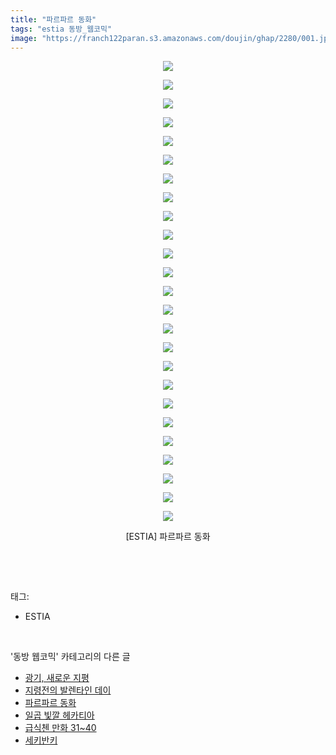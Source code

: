 ```yaml
---
title: "파르파르 동화"
tags: "estia 동방_웹코믹"
image: "https://franch122paran.s3.amazonaws.com/doujin/ghap/2280/001.jpg"
---
```

<div class="article">
<p style="text-align: center; clear: none; float: none;"><img src="{{ site.imgserver7 }}/ghap/2280/001.jpg"/></p>
<p style="text-align: center; clear: none; float: none;"><img src="{{ site.imgserver7 }}/ghap/2280/002.jpg"/></p>
<p style="text-align: center; clear: none; float: none;"><img src="{{ site.imgserver7 }}/ghap/2280/003.jpg"/></p>
<p style="text-align: center; clear: none; float: none;"><img src="{{ site.imgserver7 }}/ghap/2280/004.jpg"/></p>
<p style="text-align: center; clear: none; float: none;"><img src="{{ site.imgserver7 }}/ghap/2280/005.jpg"/></p>
<p style="text-align: center; clear: none; float: none;"><img src="{{ site.imgserver7 }}/ghap/2280/006.jpg"/></p>
<p style="text-align: center; clear: none; float: none;"><img src="{{ site.imgserver7 }}/ghap/2280/007.jpg"/></p>
<p style="text-align: center; clear: none; float: none;"><img src="{{ site.imgserver7 }}/ghap/2280/008.jpg"/></p>
<p style="text-align: center; clear: none; float: none;"><img src="{{ site.imgserver7 }}/ghap/2280/009.jpg"/></p>
<p style="text-align: center; clear: none; float: none;"><img src="{{ site.imgserver7 }}/ghap/2280/010.jpg"/></p>
<p style="text-align: center; clear: none; float: none;"><img src="{{ site.imgserver7 }}/ghap/2280/011.jpg"/></p>
<p style="text-align: center; clear: none; float: none;"><img src="{{ site.imgserver7 }}/ghap/2280/012.jpg"/></p>
<p style="text-align: center; clear: none; float: none;"><img src="{{ site.imgserver7 }}/ghap/2280/013.jpg"/></p>
<p style="text-align: center; clear: none; float: none;"><img src="{{ site.imgserver7 }}/ghap/2280/014.jpg"/></p>
<p style="text-align: center; clear: none; float: none;"><img src="{{ site.imgserver7 }}/ghap/2280/015.jpg"/></p>
<p style="text-align: center; clear: none; float: none;"><img src="{{ site.imgserver7 }}/ghap/2280/016.jpg"/></p>
<p style="text-align: center; clear: none; float: none;"><img src="{{ site.imgserver7 }}/ghap/2280/017.jpg"/></p>
<p style="text-align: center; clear: none; float: none;"><img src="{{ site.imgserver7 }}/ghap/2280/018.jpg"/></p>
<p style="text-align: center; clear: none; float: none;"><img src="{{ site.imgserver7 }}/ghap/2280/019.jpg"/></p>
<p style="text-align: center; clear: none; float: none;"><img src="{{ site.imgserver7 }}/ghap/2280/020.jpg"/></p>
<p style="text-align: center; clear: none; float: none;"><img src="{{ site.imgserver7 }}/ghap/2280/021.jpg"/></p>
<p style="text-align: center; clear: none; float: none;"><img src="{{ site.imgserver7 }}/ghap/2280/022.jpg"/></p>
<p style="text-align: center; clear: none; float: none;"><img src="{{ site.imgserver7 }}/ghap/2280/023.jpg"/></p>
<p style="text-align: center; clear: none; float: none;"><img src="{{ site.imgserver7 }}/ghap/2280/024.jpg"/></p>
<p style="text-align: center; clear: none; float: none;"><img src="{{ site.imgserver7 }}/ghap/2280/025.jpg"/></p>
<p style="text-align: center; clear: none; float: none;">[ESTIA] 파르파르 동화</p>
<p><br/></p>
</div><br/>
<div class="tagTrail">
<p>태그: </p>
<ul>
<li>ESTIA</li>
</ul>
</div><br/>
<div class="another">
<p>'동방 웹코믹' 카테고리의 다른 글</p>
<ul>
<li><a href="/ghap_2318">광기, 새로운 지평</a></li>
<li><a href="/ghap_2316">지령전의 발렌타인 데이</a></li>
<li><a href="/ghap_2280">파르파르 동화</a></li>
<li><a href="/ghap_2275">일곱 빛깔 헤카티아</a></li>
<li><a href="/ghap_2258">급식첸 만화 31~40</a></li>
<li><a href="/ghap_2237">세키반키</a></li>
</ul>
</div><br/>
<div class="cb_module cb_fluid">
<div class="cb_wrt cb_profile">
</div><!-- commentList close -->
</div><br/>
